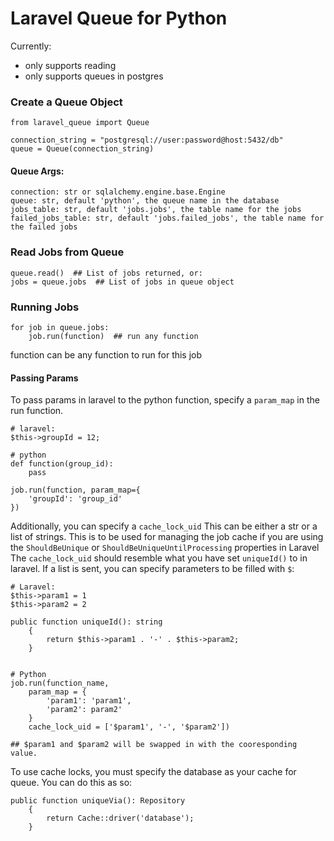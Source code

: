 # Laravel Queue for Python

Currently:

- only supports reading
- only supports queues in postgres

### Create a Queue Object

```
from laravel_queue import Queue

connection_string = "postgresql://user:password@host:5432/db"
queue = Queue(connection_string)

```

#### Queue Args:
    connection: str or sqlalchemy.engine.base.Engine
    queue: str, default 'python', the queue name in the database
    jobs_table: str, default 'jobs.jobs', the table name for the jobs
    failed_jobs_table: str, default 'jobs.failed_jobs', the table name for the failed jobs


### Read Jobs from Queue
```
queue.read()  ## List of jobs returned, or:
jobs = queue.jobs  ## List of jobs in queue object
```

### Running Jobs
```
for job in queue.jobs:
    job.run(function)  ## run any function
```
function can be any function to run for this job

#### Passing Params
To pass params in laravel to the python function, specify a `param_map` in the run function.

```
# laravel:
$this->groupId = 12;

# python
def function(group_id):
    pass

job.run(function, param_map={
    'groupId': 'group_id'
})
```

Additionally, you can specify a `cache_lock_uid`
This can be either a str or a list of strings.
This is to be used for managing the job cache if you are using the `ShouldBeUnique` or `ShouldBeUniqueUntilProcessing` properties in Laravel
The `cache_lock_uid` should resemble what you have set `uniqueId()` to in laravel.
If a list is sent, you can specify parameters to be filled with `$`:

```
# Laravel:
$this->param1 = 1
$this->param2 = 2

public function uniqueId(): string
    {
        return $this->param1 . '-' . $this->param2;
    }


# Python
job.run(function_name, 
    param_map = {
        'param1': 'param1',
        'param2': param2'
    } 
    cache_lock_uid = ['$param1', '-', '$param2'])

## $param1 and $param2 will be swapped in with the cooresponding value.

```

To use cache locks, you must specify the database as your cache for queue.  You can do this as so:
```
public function uniqueVia(): Repository
    {
        return Cache::driver('database');
    }
```

